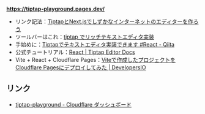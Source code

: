 **https://tiptap-playground.pages.dev/**

- リンク記法：[TiptapとNext.jsでしずかなインターネットのエディターを作ろう](https://zenn.dev/kirik/articles/4584a4e50cb26c#%E6%A8%99%E6%BA%96%E7%9A%84%E3%81%AA%E6%A9%9F%E8%83%BD%E3%81%AB%E3%82%B9%E3%82%BF%E3%82%A4%E3%83%AB%E3%82%92%E5%BD%93%E3%81%A6%E3%82%8B)
- ツールバーはこれ：[tiptap でリッチテキストエディタ実装](https://zenn.dev/kodaishoituki/articles/f1763ded8b5714#%E3%82%B3%E3%83%9E%E3%83%B3%E3%83%89%E3%83%A1%E3%83%8B%E3%83%A5%E3%83%BC%E3%82%92%E8%BF%BD%E5%8A%A0)
- 手始めに：[Tiptapでテキストエディタ実装できます #React - Qiita](https://qiita.com/naoyuki2/items/4a69bfb4476e75ddaea1)
- 公式チュートリアル：[React | Tiptap Editor Docs](https://tiptap.dev/docs/editor/getting-started/install/react)
- Vite + React + Cloudflare Pages：[Viteで作成したプロジェクトをCloudflare Pagesにデプロイしてみた | DevelopersIO](https://dev.classmethod.jp/articles/vite-project-deploy-cloudflare-pages/)

## リンク

- [tiptap-playground - Cloudflare ダッシュボード](https://dash.cloudflare.com/459dde42cf7692f0210d7aedf12c8043/pages/view/tiptap-playground)
